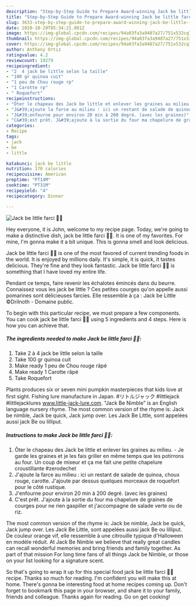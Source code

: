 ```yaml
---
description: "Step-by-Step Guide to Prepare Award-winning Jack be little farci 🎃🍁"
title: "Step-by-Step Guide to Prepare Award-winning Jack be little farci 🎃🍁"
slug: 3633-step-by-step-guide-to-prepare-award-winning-jack-be-little-farci
date: 2020-10-29T05:34:21.081Z
image: https://img-global.cpcdn.com/recipes/94a03fa3a9487a27/751x532cq70/jack-be-little-farci-🎃🍁-photo-principale-de-la-recette.jpg
thumbnail: https://img-global.cpcdn.com/recipes/94a03fa3a9487a27/751x532cq70/jack-be-little-farci-🎃🍁-photo-principale-de-la-recette.jpg
cover: https://img-global.cpcdn.com/recipes/94a03fa3a9487a27/751x532cq70/jack-be-little-farci-🎃🍁-photo-principale-de-la-recette.jpg
author: Anthony Ortiz
ratingvalue: 4.2
reviewcount: 19279
recipeingredient:
- "2  4 jack be little selon la taille"
- "100 gr quinoa cuit"
- "1 peu de Chou rouge rp"
- "1 Carotte rp"
- " Roquefort"
recipeinstructions:
- "Ôter le chapeau des Jack be little et enlever les graines au milieu. Je garde les graines et je les fais griller en même temps que les potirrons au four. Un coup de mixeur et ça me fait une petite chapelure croustillante #zerodechet"
- "J&#39;ajoute la farce au milieu : ici un restant de salade de quinoa, choux rouge, carotte. J&#39;ajoute par dessus quelques morceaux de roquefort pour le côté rustique."
- "J&#39;enfourne pour environ 20 min à 200 degré. (avec les graines)"
- "C&#39;est prêt. J&#39;ajoute à la sortie du four ma chapelure de graines de courges pour ne rien gaspiller et j&#39;accompagne de salade verte ou de riz."
categories:
- Recipe
tags:
- jack
- be
- little

katakunci: jack be little 
nutrition: 170 calories
recipecuisine: American
preptime: "PT14M"
cooktime: "PT31M"
recipeyield: "4"
recipecategory: Dinner

---
```



![Jack be little farci 🎃🍁](https://img-global.cpcdn.com/recipes/94a03fa3a9487a27/751x532cq70/jack-be-little-farci-🎃🍁-photo-principale-de-la-recette.jpg)

Hey everyone, it is John, welcome to my recipe page. Today, we're going to make a distinctive dish, jack be little farci 🎃🍁. It is one of my favorites. For mine, I'm gonna make it a bit unique. This is gonna smell and look delicious.

Jack be little farci 🎃🍁 is one of the most favored of current trending foods in the world. It is enjoyed by millions daily. It's simple, it is quick, it tastes delicious. They're fine and they look fantastic. Jack be little farci 🎃🍁 is something that I have loved my entire life.

Pendant ce temps, faire revenir les échalotes émincés dans du beurre. Connaissez vous les jack be little ? Ces petites courges qu&#39;on appelle aussi pomarines sont délicieuses farcies. Elle ressemble à ça : Jack be Little ©Drilnoth - Domaine public.


To begin with this particular recipe, we must prepare a few components. You can cook jack be little farci 🎃🍁 using 5 ingredients and 4 steps. Here is how you can achieve that.

<!--inarticleads1-->

##### The ingredients needed to make Jack be little farci 🎃🍁:

1. Take 2 à 4 jack be little selon la taille
1. Take 100 gr quinoa cuit
1. Make ready 1 peu de Chou rouge râpé
1. Make ready 1 Carotte râpé
1. Take  Roquefort


Plants produces six or seven mini pumpkin masterpieces that kids love at first sight. Fishing lure manufacture in Japan. #リトルジャック #littlejack #littlejacklures www.little-jack-lure.com. &#34;Jack Be Nimble&#34; is an English language nursery rhyme. The most common version of the rhyme is: Jack be nimble, Jack be quick, Jack jump over. Les Jack Be Little, sont appelées aussi jack Be ou lilliput. 

<!--inarticleads2-->

##### Instructions to make Jack be little farci 🎃🍁:

1. Ôter le chapeau des Jack be little et enlever les graines au milieu. - Je garde les graines et je les fais griller en même temps que les potirrons au four. Un coup de mixeur et ça me fait une petite chapelure croustillante #zerodechet
1. J&#39;ajoute la farce au milieu : ici un restant de salade de quinoa, choux rouge, carotte. J&#39;ajoute par dessus quelques morceaux de roquefort pour le côté rustique.
1. J&#39;enfourne pour environ 20 min à 200 degré. (avec les graines)
1. C&#39;est prêt. J&#39;ajoute à la sortie du four ma chapelure de graines de courges pour ne rien gaspiller et j&#39;accompagne de salade verte ou de riz.


The most common version of the rhyme is: Jack be nimble, Jack be quick, Jack jump over. Les Jack Be Little, sont appelées aussi jack Be ou lilliput. De couleur orange vif, elle ressemble à une citrouille typique d&#39;Halloween en modéle réduit. At Jack Be Nimble we believe that really great candles can recall wonderful memories and bring friends and family together. As part of that mission For long time fans of all things Jack be Nimble, or those on your list looking for a signature scent. 

So that's going to wrap it up for this special food jack be little farci 🎃🍁 recipe. Thanks so much for reading. I'm confident you will make this at home. There's gonna be interesting food at home recipes coming up. Don't forget to bookmark this page in your browser, and share it to your family, friends and colleague. Thanks again for reading. Go on get cooking!
